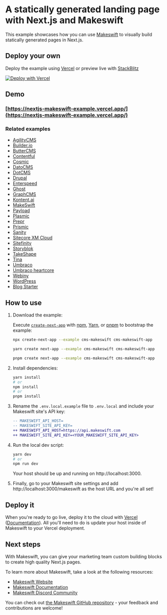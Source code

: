 # A statically generated landing page with Next.js and Makeswift

This example showcases how you can use [Makeswift](https://www.makeswift.com/) to visually build statically generated pages in Next.js.

## Deploy your own

Deploy the example using [Vercel](https://vercel.com?utm_source=github&utm_medium=readme&utm_campaign=next-example) or preview live with [StackBlitz](https://stackblitz.com/github/vercel/next.js/tree/canary/examples/cms-makeswift)

[![Deploy with Vercel](https://vercel.com/button)](https://vercel.com/new/clone?repository-url=https://github.com/vercel/next.js/tree/canary/examples/cms-makeswift&project-name=cms-makeswift&repository-name=cms-makeswift)

## Demo

### [https://nextjs-makeswift-example.vercel.app/](https://nextjs-makeswift-example.vercel.app/)

### Related examples

- [AgilityCMS](/examples/cms-agilitycms)
- [Builder.io](/examples/cms-builder-io)
- [ButterCMS](/examples/cms-buttercms)
- [Contentful](/examples/cms-contentful)
- [Cosmic](/examples/cms-cosmic)
- [DatoCMS](/examples/cms-datocms)
- [DotCMS](/examples/cms-dotcms)
- [Drupal](/examples/cms-drupal)
- [Enterspeed](/examples/cms-enterspeed)
- [Ghost](/examples/cms-ghost)
- [GraphCMS](/examples/cms-graphcms)
- [Kontent.ai](/examples/cms-kontent-ai)
- [MakeSwift](/examples/cms-makeswift)
- [Payload](/examples/cms-payload)
- [Plasmic](/examples/cms-plasmic)
- [Prepr](/examples/cms-prepr)
- [Prismic](/examples/cms-prismic)
- [Sanity](/examples/cms-sanity)
- [Sitecore XM Cloud](/examples/cms-sitecore-xmcloud)
- [Sitefinity](/examples/cms-sitefinity)
- [Storyblok](/examples/cms-storyblok)
- [TakeShape](/examples/cms-takeshape)
- [Tina](/examples/cms-tina)
- [Umbraco](/examples/cms-umbraco)
- [Umbraco heartcore](/examples/cms-umbraco-heartcore)
- [Webiny](/examples/cms-webiny)
- [WordPress](/examples/cms-wordpress)
- [Blog Starter](/examples/blog-starter)

## How to use

1. Download the example:

   Execute [`create-next-app`](https://github.com/vercel/next.js/tree/canary/packages/create-next-app) with [npm](https://docs.npmjs.com/cli/init), [Yarn](https://yarnpkg.com/lang/en/docs/cli/create/), or [pnpm](https://pnpm.io) to bootstrap the example:

   ```bash
   npx create-next-app --example cms-makeswift cms-makeswift-app
   ```

   ```bash
   yarn create next-app --example cms-makeswift cms-makeswift-app
   ```

   ```bash
   pnpm create next-app --example cms-makeswift cms-makeswift-app
   ```

2. Install dependencies:

   ```bash
   yarn install
   # or
   npm install
   # or
   pnpm install
   ```

3. Rename the `.env.local.example` file to `.env.local` and include your Makeswift site's API key:

   ```diff
   -- MAKESWIFT_API_HOST=
   -- MAKESWIFT_SITE_API_KEY=
   ++ MAKESWIFT_API_HOST=https://api.makeswift.com
   ++ MAKESWIFT_SITE_API_KEY=<YOUR_MAKESWIFT_SITE_API_KEY>
   ```

4. Run the local dev script:

   ```bash
   yarn dev
   # or
   npm run dev
   ```

   Your host should be up and running on http://localhost:3000.

5. Finally, go to your Makeswift site settings and add http://localhost:3000/makeswift as the host URL and you're all set!

## Deploy it

When you're ready to go live, deploy it to the cloud with [Vercel](https://vercel.com/new?utm_source=github&utm_medium=readme&utm_campaign=next-example) ([Documentation](https://nextjs.org/docs/deployment)). All you'll need to do is update your host inside of Makeswift to your Vercel deployment.

## Next steps

With Makeswift, you can give your marketing team custom building blocks to create high quality Next.js pages.

To learn more about Makeswift, take a look at the following resources:

- [Makeswift Website](https://www.makeswift.com/)
- [Makeswift Documentation](https://www.makeswift.com/docs/)
- [Makeswift Discord Community](https://discord.gg/dGNdF3Uzfz)

You can check out [the Makeswift GitHub repository](https://github.com/makeswift/makeswift) - your feedback and contributions are welcome!
